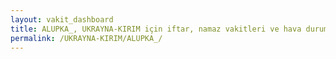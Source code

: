 ```yaml
---
layout: vakit_dashboard
title: ALUPKA_, UKRAYNA-KIRIM için iftar, namaz vakitleri ve hava durumu - ilçe/eyalet seç
permalink: /UKRAYNA-KIRIM/ALUPKA_/
---
```


<script type="text/javascript">
  var GLOBAL_COUNTRY = 'UKRAYNA-KIRIM';
  var GLOBAL_CITY = 'ALUPKA_';
  var GLOBAL_STATE = '';
  var lat = 72;
  var lon = 21;
</script>
